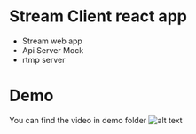 

# Stream Client react app
* Stream web app
* Api Server Mock
* rtmp server

# Demo
You can find the video in demo folder
![alt text](./demo/Stream_Demo.gif) </br>